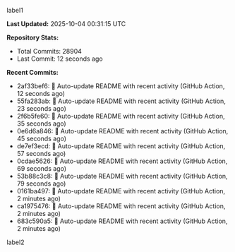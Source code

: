 
label1 
<!-- ACTIVITY_START -->
**Last Updated:** 2025-10-04 00:31:15 UTC

**Repository Stats:**
- Total Commits: 28904
- Last Commit: 12 seconds ago

**Recent Commits:**
- 2af33bef6: 🤖 Auto-update README with recent activity (GitHub Action, 12 seconds ago)
- 55fa283ab: 🤖 Auto-update README with recent activity (GitHub Action, 23 seconds ago)
- 2f6b5fe60: 🤖 Auto-update README with recent activity (GitHub Action, 35 seconds ago)
- 0e6d6a846: 🤖 Auto-update README with recent activity (GitHub Action, 45 seconds ago)
- de7ef3ecd: 🤖 Auto-update README with recent activity (GitHub Action, 57 seconds ago)
- 0cdae5626: 🤖 Auto-update README with recent activity (GitHub Action, 69 seconds ago)
- 53b88c3c8: 🤖 Auto-update README with recent activity (GitHub Action, 79 seconds ago)
- 0161ba497: 🤖 Auto-update README with recent activity (GitHub Action, 2 minutes ago)
- ca1975476: 🤖 Auto-update README with recent activity (GitHub Action, 2 minutes ago)
- 683c590a5: 🤖 Auto-update README with recent activity (GitHub Action, 2 minutes ago)
<!-- ACTIVITY_END -->

label2
